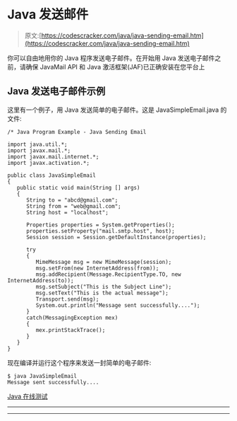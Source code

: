 # Java 发送邮件

> 原文:[https://codescracker.com/java/java-sending-email.htm](https://codescracker.com/java/java-sending-email.htm)

你可以自由地用你的 Java 程序发送电子邮件。在开始用 Java 发送电子邮件之前，请确保 JavaMail API 和 Java 激活框架(JAF)已正确安装在您平台上

## Java 发送电子邮件示例

这里有一个例子，用 Java 发送简单的电子邮件。这是 JavaSimpleEmail.java 的文件:

```
/* Java Program Example - Java Sending Email

import java.util.*;
import javax.mail.*;
import javax.mail.internet.*;
import javax.activation.*;

public class JavaSimpleEmail
{
   public static void main(String [] args)
   {    
      String to = "abcd@gmail.com";
      String from = "web@gmail.com";
      String host = "localhost";

      Properties properties = System.getProperties();
      properties.setProperty("mail.smtp.host", host);
      Session session = Session.getDefaultInstance(properties);

      try
      {
         MimeMessage msg = new MimeMessage(session);
         msg.setFrom(new InternetAddress(from));
         msg.addRecipient(Message.RecipientType.TO, new InternetAddress(to));
         msg.setSubject("This is the Subject Line");
         msg.setText("This is the actual message");
         Transport.send(msg);
         System.out.println("Message sent successfully....");
      }   
      catch(MessagingException mex)
      {
         mex.printStackTrace();
      }
   }
}
```

现在编译并运行这个程序来发送一封简单的电子邮件:

```
$ java JavaSimpleEmail
Message sent successfully....
```

[Java 在线测试](/exam/showtest.php?subid=1)

* * *

* * *